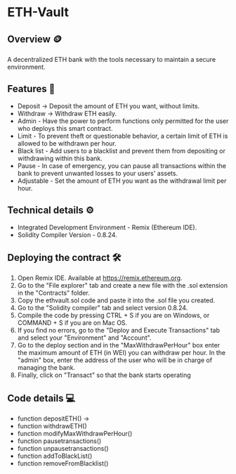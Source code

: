 # ETH-Vault
## Overview 🪙
A decentralized ETH bank with the tools necessary to maintain a secure environment.
## Features 📃
* Deposit -> Deposit the amount of ETH you want, without limits.
* Withdraw -> Withdraw ETH easily.
* Admin - Have the power to perform functions only permitted for the user who deploys this smart contract.
* Limit - To prevent theft or questionable behavior, a certain limit of ETH is allowed to be withdrawn per hour.
* Black list - Add users to a blacklist and prevent them from depositing or withdrawing within this bank.
* Pause - In case of emergency, you can pause all transactions within the bank to prevent unwanted losses to your users' assets.
* Adjustable - Set the amount of ETH you want as the withdrawal limit per hour.
## Technical details ⚙️
* Integrated Development Environment - Remix (Ethereum IDE).
* Solidity Compiler Version - 0.8.24.
## Deploying the contract 🛠️
1. Open Remix IDE. Available at https://remix.ethereum.org.
2. Go to the "File explorer" tab and create a new file with the .sol extension in the "Contracts" folder.
3. Copy the ethvault.sol code and paste it into the .sol file you created.
4. Go to the "Solidity compiler" tab and select version 0.8.24.
5. Compile the code by pressing CTRL + S if you are on Windows, or COMMAND + S if you are on Mac OS.
6. If you find no errors, go to the "Deploy and Execute Transactions" tab and select your "Environment" and "Account".
7. Go to the deploy section and in the "MaxWithdrawPerHour" box enter the maximum amount of ETH (in WEI) you can withdraw per hour. In the "admin" box, enter the address of the user who will be in charge of managing the bank.
8. Finally, click on "Transact" so that the bank starts operating
## Code details 💻
*  function depositETH() -> 
*  function withdrawETH()
*  function modifyMaxWithdrawPerHour()
*  function pausetransactions()
*  function unpausetransactions()
*  function addToBlackList()
*  function removeFromBlacklist()
